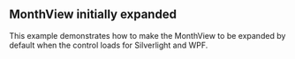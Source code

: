 ## MonthView initially expanded
This example demonstrates how to make the MonthView to be expanded by default when the control loads for Silverlight and WPF.